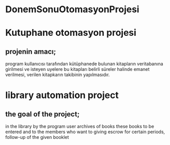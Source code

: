 # DonemSonuOtomasyonProjesi
# Kutuphane otomasyon projesi
## projenin amacı;
program kullanıcısı tarafından kütüphanede
bulunan kitapların veritabanına 
girilmesi ve isteyen uyelere bu kitapları
belirli süreler halinde emanet verilmesi,
verilen kitapkarın takibinin yapılmasıdır.


# library automation project
## the goal of the project;
in the library by the program user
archives of books
these books to be entered and to the members who want to
giving escrow for certain periods,
follow-up of the given booklet
